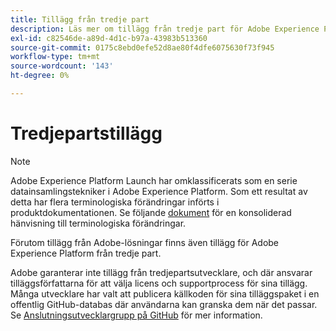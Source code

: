 ```yaml
---
title: Tillägg från tredje part
description: Läs mer om tillägg från tredje part för Adobe Experience Platform.
exl-id: c82546de-a89d-4d1c-b97a-43983b513360
source-git-commit: 0175c8ebd0efe52d8ae80f4dfe6075630f73f945
workflow-type: tm+mt
source-wordcount: '143'
ht-degree: 0%

---
```


# Tredjepartstillägg

>[!NOTE]
>
>Adobe Experience Platform Launch har omklassificerats som en serie datainsamlingstekniker i Adobe Experience Platform. Som ett resultat av detta har flera terminologiska förändringar införts i produktdokumentationen. Se följande [dokument](../term-updates.md) för en konsoliderad hänvisning till terminologiska förändringar.

Förutom tillägg från Adobe-lösningar finns även tillägg för Adobe Experience Platform från tredje part.

Adobe garanterar inte tillägg från tredjepartsutvecklare, och där ansvarar tilläggsförfattarna för att välja licens och supportprocess för sina tillägg. Många utvecklare har valt att publicera källkoden för sina tilläggspaket i en offentlig GitHub-databas där användarna kan granska dem när det passar. Se [Anslutningsutvecklargrupp på GitHub](https://github.com/Connections-Developers) för mer information.
